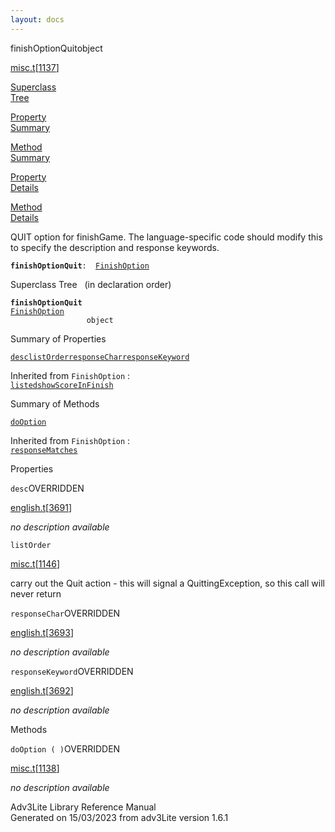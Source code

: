```yaml
---
layout: docs
---
```

<span class="title">finishOptionQuit</span><span class="type">object</span>

[misc.t](../file/misc.t.html)\[[1137](../source/misc.t.html#1137)\]

[Superclass  
Tree](#_SuperClassTree_)

[Property  
Summary](#_PropSummary_)

[Method  
Summary](#_MethodSummary_)

[Property  
Details](#_Properties_)

[Method  
Details](#_Methods_)

<div class="fdesc">

QUIT option for finishGame. The language-specific code should modify
this to specify the description and response keywords.

**`finishOptionQuit`**` :   `[`FinishOption`](../object/FinishOption.html)

</div>

<span id="_SuperClassTree_"></span>

<div class="mjhd">

<span class="hdln">Superclass Tree</span>   (in declaration order)

</div>

**`finishOptionQuit`**  
[`FinishOption`](../object/FinishOption.html)  
`                 object`  
<span id="_PropSummary_"></span>

<div class="mjhd">

<span class="hdln">Summary of Properties</span>  

</div>

[`desc`](#desc)[`listOrder`](#listOrder)[`responseChar`](#responseChar)[`responseKeyword`](#responseKeyword)

Inherited from `FinishOption` :  
[`listed`](../object/FinishOption.html#listed)[`showScoreInFinish`](../object/FinishOption.html#showScoreInFinish)

<span id="_MethodSummary_"></span>

<div class="mjhd">

<span class="hdln">Summary of Methods</span>  

</div>

[`doOption`](#doOption)

Inherited from `FinishOption` :  
[`responseMatches`](../object/FinishOption.html#responseMatches)

<span id="_Properties_"></span>

<div class="mjhd">

<span class="hdln">Properties</span>  

</div>

<span id="desc"></span>

`desc`<span class="rem">OVERRIDDEN</span>

[english.t](../file/english.t.html)\[[3691](../source/english.t.html#3691)\]

<div class="desc">

*no description available*

</div>

<span id="listOrder"></span>

`listOrder`

[misc.t](../file/misc.t.html)\[[1146](../source/misc.t.html#1146)\]

<div class="desc">

carry out the Quit action - this will signal a QuittingException, so
this call will never return

</div>

<span id="responseChar"></span>

`responseChar`<span class="rem">OVERRIDDEN</span>

[english.t](../file/english.t.html)\[[3693](../source/english.t.html#3693)\]

<div class="desc">

*no description available*

</div>

<span id="responseKeyword"></span>

`responseKeyword`<span class="rem">OVERRIDDEN</span>

[english.t](../file/english.t.html)\[[3692](../source/english.t.html#3692)\]

<div class="desc">

*no description available*

</div>

<span id="_Methods_"></span>

<div class="mjhd">

<span class="hdln">Methods</span>  

</div>

<span id="doOption"></span>

`doOption ( )`<span class="rem">OVERRIDDEN</span>

[misc.t](../file/misc.t.html)\[[1138](../source/misc.t.html#1138)\]

<div class="desc">

*no description available*

</div>

<div class="ftr">

Adv3Lite Library Reference Manual  
Generated on 15/03/2023 from adv3Lite version 1.6.1

</div>
